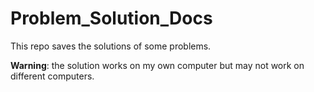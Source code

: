 # Problem_Solution_Docs

This repo saves the solutions of some problems. 

**Warning**: the solution works on my own computer but may not work on different computers. 
